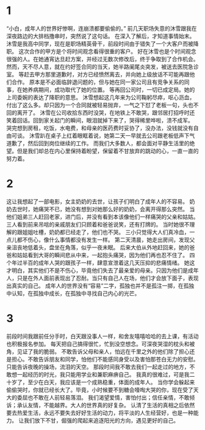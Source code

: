 # 1

“小白，成年人的世界好惨啊，连崩溃都要偷偷的。” 
前几天职场失意的沐雪跟我在深夜路边的大排档撸串时，突然说了这句话。
在深入了解后，才知道事情始末。
沐雪是我高中同学，现在是职场精英骨干，前段时间由于错失了一个大客户而被降职。
这次合作的甲方是个将时间观念看得很重的客户。
好在沐雪也是个时间观念很强的人。在她通宵达旦赶方案，并经过无数次修改后，终于争取到了合作机会。
然而，天不尽人意，就在约好签合同的当天，她半路阑尾炎突发，被送去医院急诊室。 等赶去甲方那里道歉时，对方已经愤然离去，并向她上级放话不可能再跟他们合作。 
原本是不必面临辞退问题的，但与她在同一家公司且有竞争关系的同事，在她养病期间，成功取代了她的位置。
等再回公司时，一切已成定局。她的上司委婉的表达了降职的意思。
沐雪想起这几年来为公司鞠躬尽瘁，呕心沥血，付出了这么多。却只因为一个合同就被轻易抛弃，一气之下怼了老板一句，头也不回的离开了。
沐雪在公司收拾东西时没哭，在地铁上不敢哭，跟邻居打招呼时还笑着回话。回到家关起门的瞬间，眼泪就掉下来了，哭得稀里哗啦，溃不成军。
哭完想到房租，吃饭，水电费，和母亲的医药费时妥协了，没办法，没钱就没有自由可谈。
沐雪趴在桌子上红着眼眶着说，她第二天一早就去公司跟老板低声下气道歉了，然后回到岗位继续的工作。
而我们大多数人，都会面对平静生活里的绝望。但是我们却总在内心里保持着盼望，保留着不甘放弃的跳动的心，一直一直的努力着。

# 2
这让我想起了一部电影，女主奶奶的去世，让孩子们明白了成年人的不容易。 
奶奶去世时，她痛哭不已，她没有想到对她那么好的奶奶，会离开得那么突然。
当他们姐弟三人赶回老家，进门后，并没有看到本该像他们一样痛哭的父亲和姑姑。三人看到前来吊唁的亲戚朋友们只顾着和爸爸说笑，还有打牌的。
当时她很不理解的跟姐姐吐槽，奶奶都已经走了，他们也不哭。
三小只觉得大人们真冷血，一点儿都不伤心，像什么事情都没有发生一样。
第二天清晨，她走出房间，发现父亲沮丧地低着头，盘坐在角落，似乎一夜未眠。
后来大伯从外地赶回来，她的爸爸和姑姑看到大哥的瞬间悲从中来，一起抱头痛哭，因为他们再也忍不住了。
四个年过半百的成年人哭的跟孩子一样，肆意宣泄着这几天压抑的悲痛情绪。
她这才明白，其实他们不是不伤心，毕竟他们失去了最亲爱的母亲。只因为他们是成年人，只是在外人面前表现出了忍耐。当只有自己人在场，他们才会放下面子，表现出真实的自己。 
成年人的世界没有“容易”二字，孤独也并不是孤注一掷，在孤独中认知，在孤独中成长，在孤独中寻找自己内心的光芒。
# 3
前段时间我跟前任分手时，白天跟没事人一样，和舍友嘻嘻哈哈的去上课，有活动也积极报名参加。 
每天把自己搞得很忙，忙到没空想念。可深夜哭湿的枕头和被角，见证了我的脆弱。
不敢告诉父母和亲人，怕远在千里之外的他们除了担心还是担心。不敢告诉朋友和同学，怕他们不能感同身受以及害怕那苍白无力的安慰。
只能告诉夜晚的操场，流泪的天空。
那段时间我不敢去我们一起走过的地方，不敢想一起经历的时光，我只能用学业和兼职麻痹自己。
我真的很难过，可是我二十岁了，至少在白天，我应该是一个成熟稳重，体面的成年人。
当你学会躲起来偷偷哭时，你就已经长大了。毕竟，小时候要不到糖会嚎啕大哭的你，现在受了天大的委屈也不敢在人前轻易落泪。
我们渴望爱情，害怕付出；信任亲情，不敢倾诉；承认友情，不能越界。大人的世界真的好复杂。
认清了生活的真相之后依然要去热爱生活，永远不要失去好好生活的动力，将平淡的人生经营好，也是一种能力。
让我们放下不甘，倔强的爬起来追逐阳光的方向，遇见更好的自己。